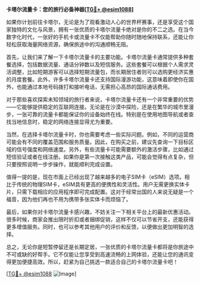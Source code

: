 **卡塔尔流量卡：您的旅行必备神器[[TG💪+ @esim1088](https://t.me/s/esim1088)]**

如果你计划前往卡塔尔，无论是为了观看激动人心的世界杯赛事，还是享受这个国家独特的文化与风景，拥有一张优质的卡塔尔流量卡绝对是你的不二之选。在当今数字化时代，一张好的手机卡或流量卡不仅能帮助你随时随地保持联系，还能让你轻松获取海量网络资源，确保旅途中的沟通顺畅无阻。

首先，让我们来了解一下卡塔尔流量卡的主要功能。卡塔尔流量卡通常提供多种套餐选择，包括数据流量、通话分钟数以及短信服务。这些套餐可以根据个人需求灵活调整，比如短期游客可以选择短期流量包，而长期居住者则可以选购更经济实惠的月度套餐。此外，许多卡塔尔流量卡还支持国际漫游功能，这意味着即使你在国外，也能通过本地号码拨打和接听电话，无需担心高昂的国际通话费用。

对于那些喜欢探索未知领域的旅行者来说，卡塔尔流量卡还有一个非常重要的优势——它能够提供稳定的互联网连接。无论是在沙漠中探险，还是在繁华的城市里漫步，一张可靠的流量卡都能保证你的设备始终在线。特别是在使用地图导航或者查找当地信息时，稳定的网络连接显得尤为重要。

当然，在选择卡塔尔流量卡时，你也需要考虑一些实际问题。例如，不同的运营商可能会有不同的覆盖范围和服务质量。因此，在购买之前，建议先查询一下目标区域的信号强度和网络速度。另外，有些流量卡可能需要额外的激活步骤，比如通过短信验证或者在线注册。如果你是第一次接触这类产品，可能会觉得有点复杂，但只要按照说明一步步操作，就能顺利完成设置。

值得一提的是，现在市面上已经出现了越来越多的电子SIM卡（eSIM）选项。相比于传统的物理SIM卡，eSIM具有更高的便携性和灵活性。用户无需更换实体卡片，只需下载相应的应用程序即可完成配置。这对于经常出国的人来说无疑是一个福音，因为他们再也不用为携带多张实体卡而烦恼了。

最后，如果你对卡塔尔流量卡感兴趣，不妨关注一下相关平台上的最新优惠活动。很多时候，商家会推出限时折扣或者捆绑促销，这样不仅可以节省开支，还能获得更多增值服务。同时，也可以参考其他用户的评价和反馈，以便做出更加明智的选择。

总之，无论你是短暂停留还是长期定居，一张优质的卡塔尔流量卡都将是你旅途中不可或缺的好帮手。它不仅能让您享受到高速流畅的上网体验，还能让您的通讯变得更加便捷高效。所以，赶紧为自己挑选一款适合自己的卡塔尔流量卡吧！

[[TG💪+ @esim1088](https://t.me/s/esim1088) ![Image](https://i.postimg.cc/4NQfJmqS/Snipaste-2025-05-13-00-14-12.png)]